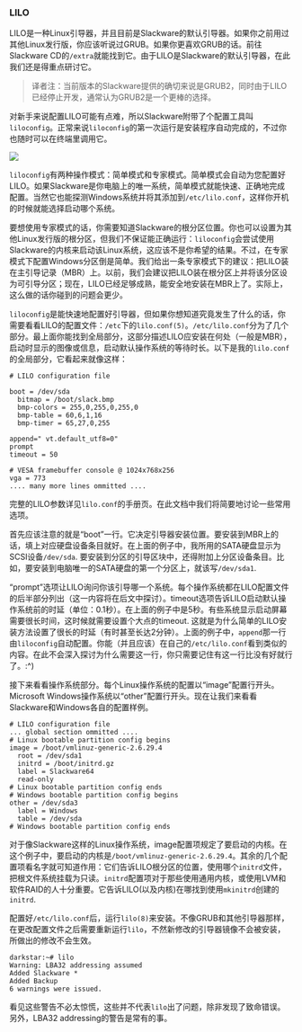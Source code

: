 ### LILO

LILO是一种Linux引导器，并且目前是Slackware的默认引导器。如果你之前用过其他Linux发行版，你应该听说过GRUB。如果你更喜欢GRUB的话。前往Slackware CD的`/extra`就能找到它。由于LILO是Slackware的默认引导器，在此我们还是得重点研讨它。

> 译者注：当前版本的Slackware提供的确切来说是GRUB2，同时由于LILO已经停止开发，通常认为GRUB2是一个更棒的选择。

对新手来说配置LILO可能有点难，所以Slackware附带了个配置工具叫`liloconfig`。正常来说`liloconfig`的第一次运行是安装程序自动完成的，不过你也随时可以在终端里调用它。

![ ](http://slackbook.org/beta/png/setup-lilo.png)

`liloconfig`有两种操作模式：简单模式和专家模式。简单模式会自动为您配置好LILO。如果Slackware是你电脑上的唯一系统，简单模式就能快速、正确地完成配置。当然它也能探测Windows系统并将其添加到`/etc/lilo.conf`，这样你开机的时候就能选择启动哪个系统。

要想使用专家模式的话，你需要知道Slackware的根分区位置。你也可以设置为其他Linux发行版的根分区，但我们不保证能正确运行：`liloconfig`会尝试使用Slackware的内核来启动该Linux系统，这应该不是你希望的结果。不过，在专家模式下配置Windows分区倒是简单。我们给出一条专家模式下的建议：把LILO装在主引导记录（MBR）上。以前，我们会建议把LILO装在根分区上并将该分区设为可引导分区；现在，LILO已经足够成熟，能安全地安装在MBR上了。实际上，这么做的话你碰到的问题会更少。

`liloconfig`是能快速地配置好引导器，但如果你想知道究竟发生了什么的话，你需要看看LILO的配置文件：`/etc`下的`lilo.conf(5)`。`/etc/lilo.conf`分为了几个部分。最上面你能找到全局部分，这部分描述LILO应安装在何处（一般是MBR），启动时显示的图像或信息，启动默认操作系统的等待时长。以下是我的`lilo.conf`的全局部分，它看起来就像这样：

```
# LILO configuration file

boot = /dev/sda
  bitmap = /boot/slack.bmp
  bmp-colors = 255,0,255,0,255,0
  bmp-table = 60,6,1,16
  bmp-timer = 65,27,0,255

append=" vt.default_utf8=0"
prompt
timeout = 50

# VESA framebuffer console @ 1024x768x256
vga = 773
.... many more lines ommitted ....
```

完整的LILO参数详见`lilo.conf`的手册页。在此文档中我们将简要地讨论一些常用选项。

首先应该注意的就是“boot”一行。它决定引导器安装位置。要安装到MBR上的话，填上对应硬盘设备条目就好。在上面的例子中，我所用的SATA硬盘显示为SCSI设备`/dev/sda`. 要安装到分区的引导区块中，还得附加上分区设备条目。比如，要安装到电脑唯一的SATA硬盘的第一个分区上，就该写`/dev/sda1`.

“prompt”选项让LILO询问你该引导哪一个系统。每个操作系统都在LILO配置文件的后半部分列出（这一内容将在后文中探讨）。timeout选项告诉LILO启动默认操作系统前的时延（单位：0.1秒）。在上面的例子中是5秒。有些系统显示启动屏幕需要很长时间，这时候就需要设置个大点的timeout. 这就是为什么简单的LILO安装方法设置了很长的时延（有时甚至长达2分钟）。上面的例子中，`append`那一行由`liloconfig`自动配置。你能（并且应该）在自己的`/etc/lilo.conf`看到类似的内容。在此不会深入探讨为什么需要这一行，你只需要记住有这一行比没有好就行了。:^)

接下来看看操作系统部分。每个Linux操作系统的配置以“image”配置行开头。Microsoft Windows操作系统以“other”配置行开头。现在让我们来看看Slackware和Windows各自的配置样例。

```
# LILO configuration file
... global section ommitted ....
# Linux bootable partition config begins
image = /boot/vmlinuz-generic-2.6.29.4
  root = /dev/sda1
  initrd = /boot/initrd.gz
  label = Slackware64
  read-only
# Linux bootable partition config ends
# Windows bootable partition config begins
other = /dev/sda3
  label = Windows
  table = /dev/sda
# Windows bootable partition config ends
```

对于像Slackware这样的Linux操作系统，image配置项规定了要启动的内核。在这个例子中，要启动的内核是`/boot/vmlinuz-generic-2.6.29.4`。其余的几个配置项看名字就可知道作用：它们告诉LILO根分区的位置，使用哪个`initrd`文件，把根文件系统挂载为只读。`initrd`配置项对于那些使用通用内核，或使用LVM和软件RAID的人十分重要。它告诉LILO(以及内核)在哪找到使用`mkinitrd`创建的`initrd`.

配置好`/etc/lilo.conf`后，运行`lilo(8)`来安装。不像GRUB和其他引导器那样，在更改配置文件之后需要重新运行`lilo`，不然新修改的引导器镜像不会被安装，所做出的修改不会生效。

```
darkstar:~# lilo
Warning: LBA32 addressing assumed
Added Slackware *
Added Backup
6 warnings were issued.
```

看见这些警告不必太惊慌，这些并不代表`lilo`出了问题，除非发现了致命错误。另外，LBA32 addressing的警告是常有的事。


